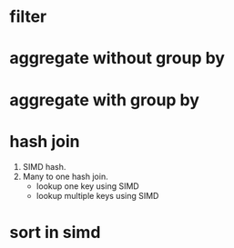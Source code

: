 
# filter

# aggregate without group by

# aggregate with group by

# hash join
1. SIMD hash.
2. Many to one hash join.
   - lookup one key using SIMD
   - lookup multiple keys using SIMD

# sort in simd